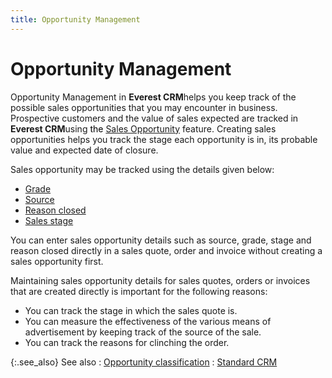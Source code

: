 ```yaml
---
title: Opportunity Management
---
```


# Opportunity Management


Opportunity Management in **Everest CRM**helps you keep track of the possible sales opportunities that you  may encounter in business. Prospective customers and the value of sales  expected are tracked in **Everest CRM**using <font style="color: #000000;" color="#000000">the </font>[Sales  Opportunity]({{site.crm_baseurl}}/standard-crm/opportunity-management/the-sales-process.chm::/sales_opportunities_an_introduction.html) feature. Creating sales opportunities helps you track  the stage each opportunity is in, its probable value and expected date  of closure.


Sales opportunity may be tracked using the details given below:

- [Grade]({{site.sp_chm}}/opportunity-management/opportunity-grades/opportunity_grade.html)
- [Source]({{site.sp_chm}}/opportunity-management/sources-of-opportunities/source_of_opportunity.html)
- [Reason  closed]({{site.sp_chm}}/opportunity-management/reasons-closed/reasons_closed_sales_opp.html)
- [Sales  stage]({{site.sp_chm}}/opportunity-management/sales-stages/sales_stages.html)



You can enter sales opportunity details such as source, grade, stage  and reason closed directly in a sales quote, order and invoice without  creating a sales opportunity first.


Maintaining sales opportunity details for sales quotes, orders or invoices  that are created directly is important for the following reasons:

- You can track  the stage in which the sales quote is.
- You can measure  the effectiveness of the various means of advertisement by keeping track  of the source of the sale.
- You can track  the reasons for clinching the order.



{:.see_also}
See also
: [Opportunity  classification]({{site.sp_chm}}/misc/opportunity_classification_sales_opp.html)
: [Standard CRM]({{site.crm_baseurl}}/standard-crm/standard_crm.html)
